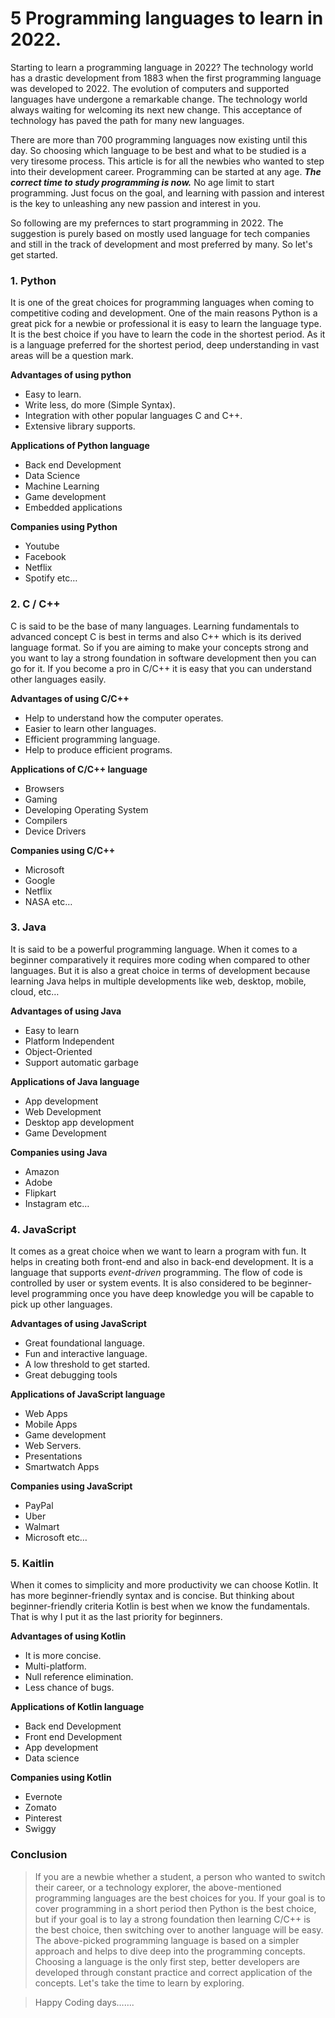 # 5 Programming languages to learn in 2022.

Starting to learn a programming language in 2022? The technology world has a drastic development from 1883 when the first programming language was developed to 2022. The evolution of computers and supported languages have undergone a remarkable change. The technology world always waiting for welcoming its next new change. This acceptance of technology has paved the path for many new languages.

There are more than 700 programming languages now existing until this day. So choosing which language to be best and what to be studied is a very tiresome process. This article is for all the newbies who wanted to step into their development career. Programming can be started at any age. ***The correct time to study programming is now.*** No age limit to start programming. Just focus on the goal, and learning with passion and interest is the key to unleashing any new passion and interest in you.

So following are my prefernces to start programming in 2022. The suggestion is purely based on mostly used language for tech companies and still in the track of development and most preferred by many. So let's get started.

### **1\. Python**

It is one of the great choices for programming languages when coming to competitive coding and development. One of the main reasons Python is a great pick for a newbie or professional it is easy to learn the language type. It is the best choice if you have to learn the code in the shortest period. As it is a language preferred for the shortest period, deep understanding in vast areas will be a question mark.

**Advantages of using python**

*   Easy to learn.
*   Write less, do more (Simple Syntax).
*   Integration with other popular languages C and C++.
*   Extensive library supports.

**Applications of Python language**

*   Back end Development
*   Data Science
*   Machine Learning
*   Game development
*   Embedded applications

**Companies using Python**

*   Youtube
*   Facebook
*   Netflix
*   Spotify etc…

### 2\. C / C++

C is said to be the base of many languages. Learning fundamentals to advanced concept C is best in terms and also C++ which is its derived language format. So if you are aiming to make your concepts strong and you want to lay a strong foundation in software development then you can go for it. If you become a pro in C/C++ it is easy that you can understand other languages easily.

**Advantages of using C/C++**

*   Help to understand how the computer operates.
*   Easier to learn other languages.
*   Efficient programming language.
*   Help to produce efficient programs.

**Applications of C/C++ language**

*   Browsers
*   Gaming
*   Developing Operating System
*   Compilers
*   Device Drivers

**Companies using C/C++**

*   Microsoft
*   Google
*   Netflix
*   NASA etc…

### 3\. Java

It is said to be a powerful programming language. When it comes to a beginner comparatively it requires more coding when compared to other languages. But it is also a great choice in terms of development because learning Java helps in multiple developments like web, desktop, mobile, cloud, etc…

**Advantages of using Java**

*   Easy to learn
*   Platform Independent
*   Object-Oriented
*   Support automatic garbage

**Applications of Java language**

*   App development
*   Web Development
*   Desktop app development
*   Game Development

**Companies using Java**

*   Amazon
*   Adobe
*   Flipkart
*   Instagram etc…

### 4\. JavaScript

It comes as a great choice when we want to learn a program with fun. It helps in creating both front-end and also in back-end development. It is a language that supports *event-driven* programming. The flow of code is controlled by user or system events. It is also considered to be beginner-level programming once you have deep knowledge you will be capable to pick up other languages.

**Advantages of using JavaScript**

*   Great foundational language.
*   Fun and interactive language.
*   A low threshold to get started.
*   Great debugging tools

**Applications of JavaScript language**

*   Web Apps
*   Mobile Apps
*   Game development
*   Web Servers.
*   Presentations
*   Smartwatch Apps

**Companies using JavaScript**

*   PayPal
*   Uber
*   Walmart
*   Microsoft etc…

### 5\. Kaitlin

When it comes to simplicity and more productivity we can choose Kotlin. It has more beginner-friendly syntax and is concise. But thinking about beginner-friendly criteria Kotlin is best when we know the fundamentals. That is why I put it as the last priority for beginners.

**Advantages of using Kotlin**

*   It is more concise.
*   Multi-platform.
*   Null reference elimination.
*   Less chance of bugs.

**Applications of Kotlin language**

*   Back end Development
*   Front end Development
*   App development
*   Data science

**Companies using Kotlin**

*   Evernote
*   Zomato
*   Pinterest
*   Swiggy

### Conclusion

> If you are a newbie whether a student, a person who wanted to switch their career, or a technology explorer, the above-mentioned programming languages are the best choices for you. If your goal is to cover programming in a short period then Python is the best choice, but if your goal is to lay a strong foundation then learning C/C++ is the best choice, then switching over to another language will be easy. The above-picked programming language is based on a simpler approach and helps to dive deep into the programming concepts. Choosing a language is the only first step, better developers are developed through constant practice and correct application of the concepts. Let's take the time to learn by exploring.

> Happy Coding days…….